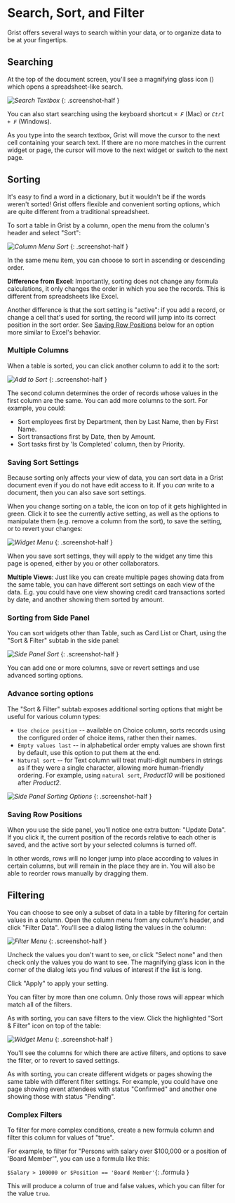 # Search, Sort, and Filter

Grist offers several ways to search within your data, or to organize data to be at your
fingertips.

## Searching

At the top of the document screen, you'll see a magnifying glass icon
(<span class="grist-icon" style="--icon: var(--icon-Search)"></span>)
which opens a spreadsheet-like search.

<span class="screenshot-large">*![Search Textbox](images/search-sort-filter/search-box.png)*</span>
{: .screenshot-half }


You can also start searching using the keyboard shortcut
<code class="keys">*⌘* *F*</code> (Mac) or <code class="keys">*Ctrl* + *F*</code> (Windows).

As you type into the search textbox, Grist will move the cursor to the next cell containing your
search text. If there are no more matches in the current widget or page, the cursor will move to
the next widget or switch to the next page.

## Sorting

It's easy to find a word in a dictionary, but it wouldn't be if the words weren't sorted!
Grist offers flexible and convenient sorting options, which are quite different from a traditional
spreadsheet.

To sort a table in Grist by a column, open the menu from the column's header and select "Sort":

<span class="screenshot-large">*![Column Menu Sort](images/search-sort-filter/column-menu-sort.png)*</span>
{: .screenshot-half }

In the same menu item, you can choose to sort in ascending or descending order.

**Difference from Excel**:
Importantly, sorting does not change any formula calculations, it only changes the order in which
you see the records. This is different from spreadsheets like Excel.

Another difference is that the sort setting is "active": if you add a record, or change a cell
that's used for sorting, the record will jump into its correct position in the sort order. See
[Saving Row Positions](#saving-row-positions) below for an option more similar to Excel's behavior.

### Multiple Columns
When a table is sorted, you can click another column to add it to the sort:

<span class="screenshot-large">*![Add to Sort](images/search-sort-filter/column-menu-add-sort.png)*</span>
{: .screenshot-half }

The second column determines the order of records whose values in the first column are the same.
You can add more columns to the sort. For example, you could:

- Sort employees first by Department, then by Last Name, then by First Name.
- Sort transactions first by Date, then by Amount.
- Sort tasks first by 'Is Completed' column, then by Priority.

### Saving Sort Settings

Because sorting only affects your view of data, you can sort data in a Grist document even if you
do not have edit access to it. If you *can* write to a document, then you can also save sort
settings.

When you change sorting on a table, the icon on top of it gets highlighted in green. Click it to
see the currently active setting, as well as the options to manipulate them (e.g. remove a column
from the sort), to save the setting, or to revert your changes:

<span class="screenshot-large">*![Widget Menu](images/search-sort-filter/widget-menu-sort.png)*</span>
{: .screenshot-half }

When you save sort settings, they will apply to the widget any time this page is opened, either by
you or other collaborators.

**Multiple Views**:
Just like you can create multiple pages showing data from the same table, you can have different
sort settings on each view of the data. E.g. you could have one view showing credit card
transactions sorted by date, and another showing them sorted by amount.

### Sorting from Side Panel
You can sort widgets other than Table, such as Card List or Chart, using the "Sort & Filter"
subtab in the side panel:

<span class="screenshot-large">*![Side Panel Sort](images/search-sort-filter/side-panel-sort.png)*</span>
{: .screenshot-half }

You can add one or more columns, save or revert settings and use advanced
sorting options.

### Advance sorting options
The "Sort & Filter" subtab exposes additional sorting options that might be useful for
various column types:

- `Use choice position` -- available on Choice column, sorts records using the configured
order of choice items, rather then their names.
- `Empty values last` -- in alphabetical order empty values are shown first by default, use
this option to put them at the end.
- `Natural sort` -- for Text column will treat multi-digit numbers in strings as if they were
a single character, allowing more human-friendly ordering. For example, using
`natural sort`, _Product10_ will be positioned after _Product2_.

<span class="screenshot-large">*![Side Panel Sorting Options](images/search-sort-filter/side-panel-sorting-options.png)*</span>
{: .screenshot-half }


### Saving Row Positions

When you use the side panel, you'll notice one extra button: "Update Data". If you click it, the
current position of the records relative to each other is saved, and the active sort by your
selected columns is turned off.

In other words, rows will no longer jump into place according to values in certain columns, but
will remain in the place they are in. You will also be able to reorder rows manually by dragging
them.


## Filtering

You can choose to see only a subset of data in a table by filtering for certain values in a
column. Open the column menu from any column's header, and click "Filter Data". You'll see a
dialog listing the values in the column:

<span class="screenshot-large">*![Filter Menu](images/search-sort-filter/filter-menu.png)*</span>
{: .screenshot-half }

Uncheck the values you don't want to see, or click "Select none" and then check only the values
you do want to see. The magnifying glass icon in the corner of the dialog lets you find values of
interest if the list is long.

Click "Apply" to apply your setting.

You can filter by more than one column. Only those rows will appear which match all of the
filters.

As with sorting, you can save filters to the view. Click the highlighted "Sort & Filter" icon on
top of the table:

<span class="screenshot-large">*![Widget Menu](images/search-sort-filter/widget-menu-filter.png)*</span>
{: .screenshot-half }

You'll see the columns for which there are active filters, and options to save the filter, or to
revert to saved settings.

As with sorting, you can create different widgets or pages showing the same table with different
filter settings. For example, you could have one page showing event attendees with status
"Confirmed" and another one showing those with status "Pending".

### Complex Filters

To filter for more complex conditions, create a new formula column and filter this column for
values of "true".

For example, to filter for "Persons with salary over $100,000 or a position of 'Board Member'",
you can use a formula like this:

  `$Salary > 100000 or $Position == 'Board Member'`{: .formula }

This will produce a column of true and false values, which you can filter for the value `true`.

